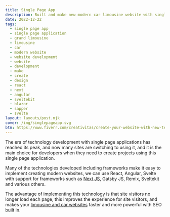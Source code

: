 ```yaml
---
title: Single Page App
description: Built and make new modern car limousine website with single page application. 
date: 2022-12-22
tags:
  - single page app
  - single page application
  - grand limousine
  - limousine
  - car
  - modern website
  - website development
  - website
  - development
  - make
  - create
  - design
  - react
  - next
  - angular
  - sveltekit
  - blazor
  - sapper
  - svelte
layout: layouts/post.njk
cover: /img/singlepageapp.svg
btn: https://www.fiverr.com/creativitas/create-your-website-with-new-technology
---
```


The era of technology development with single page applications has reached its peak, and now many sites are switching to using it, and it is the main choice for developers when they need to create projects using this single page application.

Many of the technologies developed including frameworks make it easy to implement creating modern websites, we can use React, Angular, Svelte with support for frameworks such as [Next JS](https://nextjs.org), Gatsby JS, Remix, Sveltekit and various others.

The advantage of implementing this technology is that site visitors no longer load each page, this improves the experience for site visitors, and makes your [limousine and car websites]({{page.url}}) faster and more powerful with SEO built in.
